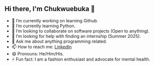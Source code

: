 ## Hi there, I'm Chukwuebuka 👋
- 🔭 I’m currently working on learning Github.
- 🌱 I’m currently learning Python.
- 👯 I’m looking to collaborate on software projects (Open to anything).
- 🤔 I’m looking for help with finding an internship (Summer 2025).
- 💬 Ask me about anything programming related.
- 📫 How to reach me: <a href="https://www.linkedin.com/in/chukwuebuka333">LinkedIn</a>
- 😄 Pronouns: He/Him/His.
- ⚡ Fun fact: I am a fashion enthusiast and advocate for mental health.
